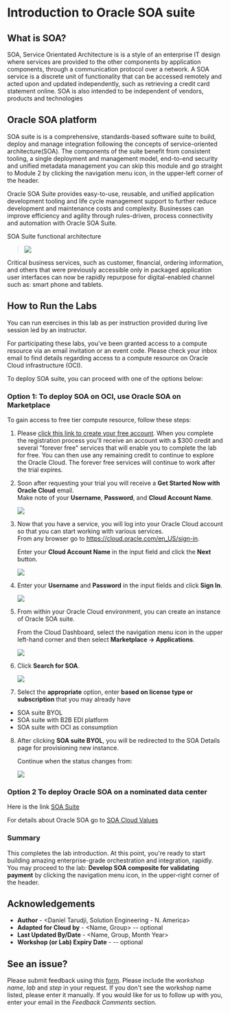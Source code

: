# Introduction to Oracle SOA suite

## What is SOA?
SOA, Service Orientated Architecture is is a style of an enterprise IT design where services are provided to the other components by application components, through a communication protocol over a network. A SOA service is a discrete unit of functionality that can be accessed remotely and acted upon and updated independently, such as retrieving a credit card statement online. SOA is also intended to be independent of vendors, products and technologies

## Oracle SOA platform
SOA suite is is a comprehensive, standards-based software suite to build, deploy and manage integration following the concepts of service-oriented architecture(SOA). The components of the suite benefit from consistent tooling, a single deployment and management model, end-to-end security and unified metadata management you can skip this module and go straight to Module 2 by clicking the navigation menu icon, in the upper-left corner of the header.

Oracle SOA Suite provides easy-to-use, reusable, and unified application development tooling and life cycle management support to further reduce development and maintenance costs and complexity. Businesses can improve efficiency and agility through rules-driven, process connectivity and automation with Oracle SOA Suite.

SOA Suite functional architecture

>  ![](images/1/soa-architecture.png)

Critical business services, such as customer, financial, ordering information, and others that were previously accessible only in packaged application user interfaces can now be rapidly repurpose for digital-enabled channel such as: smart phone and tablets.

## How to Run the Labs
You can run exercises in this lab as per instruction provided during live session led by an instructor. 

For participating these labs, you've been granted access to a compute resource via an email invitation or an event code. Please check your inbox email to find details regarding access to a compute resource on Oracle Cloud infrastructure (OCI).

<!--Below are steps on how to sign-up for either an Oracle cloud service o. The always free Oracle Compute on OCI is ideal for learning about the Oracle Cloud Infrastructure. This service can readily be upgraded to a paid service as necessary. 

Detail can be found on https://docs.cloud.oracle.com/en-us/iaas/Content/FreeTier/resourceref.htm 
-->


To deploy SOA suite, you can proceed with one of the options below:
### **Option 1**: To deploy SOA on OCI, use Oracle SOA on Marketplace


To gain access to free tier compute resource, follow these steps:
1.  Please [click this link to create your free account](https://myservices.us.oraclecloud.com/mycloud/signup?language=en&sourceType). When you complete the registration process you'll receive an account with a $300 credit and several "forever free" services that will enable you to complete the lab for free. You can then use any remaining credit to continue to explore the Oracle Cloud. The forever free services will continue to work after the trial expires.

2.  Soon after requesting your trial you will receive a  **Get Started Now with Oracle Cloud** email.   
    Make note of your **Username**, **Password**, and **Cloud Account Name**.

    ![](images/1/get-started-email.png)

3. Now that you have a service, you will log into your Oracle Cloud account so that you can start working with various services.        
    From any browser go to https://cloud.oracle.com/en_US/sign-in.

    Enter your **Cloud Account Name** in the input field and click the **Next** button.

    ![](images/1/enter-oracle-cloud-account-name.png)

4. Enter your **Username** and **Password** in the input fields and click **Sign In**.

    ![](images/1/enter-user-name-and-password.png)

5. From within your Oracle Cloud environment, you can create an instance of Oracle SOA suite.

    From the Cloud Dashboard, select the navigation menu icon in the upper left-hand corner and then select **Marketplace -> Applications**.

    ![](images/1/click-marketplace.png)

6. Click **Search for SOA**.

    ![](images/1/choose-soa-cloud-options.png)

7. Select the **appropriate** option, enter **based on license type or subscription** that you may already have
  - SOA suite BYOL
  - SOA suite with B2B EDI platform
  - SOA suite with OCI as consumption

8. After clicking **SOA suite BYOL**, you will be redirected to the SOA Details page for provisioning new instance. 

    Continue when the status changes from:

    ![](images/1/click-soa-byol-compartment.png)

    
### **Option 2** To deploy Oracle SOA on a nominated data center
Here is the link <a href="https://www.oracle.com/cloud/integration/soa-cloud-service/"> SOA Suite</a>

For details about Oracle SOA
   go to <a href="https://www.oracle.com/cloud/integration/soa-cloud-service/pricing.html"> SOA Cloud Values</a>


### **Summary**

This completes the lab introduction. At this point, you're ready to start building amazing enterprise-grade orchestration and integration, rapidly. You may proceed to the lab: **Develop SOA composite for validating payment** by clicking the navigation menu icon, in the upper-right corner of the header.

## Acknowledgements
* **Author** - <Daniel Tarudji, Solution Engineering - N. America>
* **Adapted for Cloud by** -  <Name, Group> -- optional
* **Last Updated By/Date** - <Name, Group, Month Year>
* **Workshop (or Lab) Expiry Date** - <Month Year> -- optional

## See an issue?
Please submit feedback using this [form](https://apexapps.oracle.com/pls/apex/f?p=133:1:::::P1_FEEDBACK:1). Please include the *workshop name*, *lab* and *step* in your request.  If you don't see the workshop name listed, please enter it manually. If you would like for us to follow up with you, enter your email in the *Feedback Comments* section.